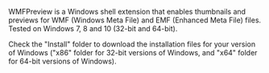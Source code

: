 WMFPreview is a Windows shell extension that enables thumbnails and previews for WMF (Windows Meta File) and EMF (Enhanced Meta File) files. Tested on Windows 7, 8 and 10 (32-bit and 64-bit).

Check the "Install" folder to download the installation files for your version of Windows ("x86" folder for 32-bit versions of Windows, and "x64" folder for 64-bit versions of Windows).




